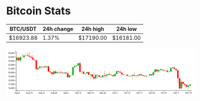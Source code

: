 # Bitcoin Stats

BTC/USDT|24h change|24h high|24h low|
|---|---|---|---|
|$16923.88|1.37%|$17190.00|$16181.00|

<img src="./chart.svg">
